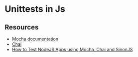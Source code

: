 # Unittests in Js
## Resources 
- [Mocha documentation](https://mochajs.org/)
- [Chai](https://www.chaijs.com/api/)
- [How to Test NodeJS Apps using Mocha, Chai and SinonJS](https://www.digitalocean.com/community/tutorials/how-to-test-nodejs-apps-using-mocha-chai-and-sinonjs)
